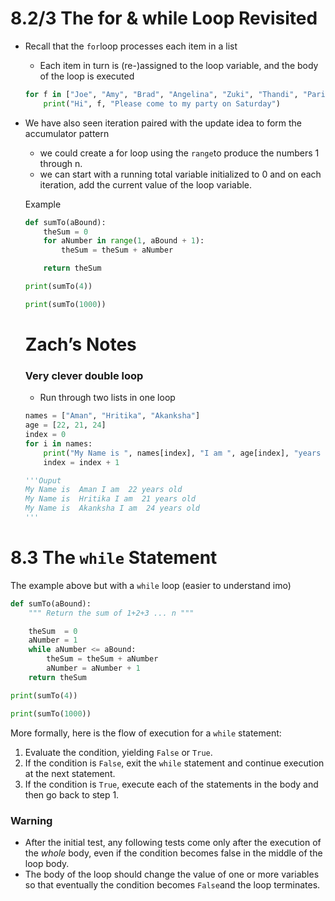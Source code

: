 # 8.2/3 The for & while Loop Revisited

- Recall that the `for`loop processes each item in a list
    - Each item in turn is (re-)assigned to the loop variable, and the body of the loop is executed
    
    ```python
    for f in ["Joe", "Amy", "Brad", "Angelina", "Zuki", "Thandi", "Paris"]:
        print("Hi", f, "Please come to my party on Saturday")
    ```
    
- We have also seen iteration paired with the update idea to form the accumulator pattern
    - we could create a for loop using the `range`to produce the numbers 1 through n.
    - we can start with a running total variable initialized to 0 and on each iteration, add the current value of the loop variable.
    
    Example
    
    ```python
    def sumTo(aBound):
        theSum = 0
        for aNumber in range(1, aBound + 1):
            theSum = theSum + aNumber
    
        return theSum
    
    print(sumTo(4))
    
    print(sumTo(1000))
    ```
    
    # Zach’s Notes
    
    ### Very clever double loop
    
    - Run through two lists in one loop
    
    ```python
    names = ["Aman", "Hritika", "Akanksha"]
    age = [22, 21, 24]
    index = 0
    for i in names:
        print("My Name is ", names[index], "I am ", age[index], "years old")
        index = index + 1
    
    '''Ouput
    My Name is  Aman I am  22 years old
    My Name is  Hritika I am  21 years old
    My Name is  Akanksha I am  24 years old
    '''
    ```
    

# 8.3 The `while` Statement

The example above but with a `while` loop (easier to understand imo)

```python
def sumTo(aBound):
    """ Return the sum of 1+2+3 ... n """

    theSum  = 0
    aNumber = 1
    while aNumber <= aBound:
        theSum = theSum + aNumber
        aNumber = aNumber + 1
    return theSum

print(sumTo(4))

print(sumTo(1000))
```

More formally, here is the flow of execution for a `while` statement:

1. Evaluate the condition, yielding `False` or `True`.
2. If the condition is `False`, exit the `while` statement and continue
execution at the next statement.
3. If the condition is `True`, execute each of the statements in the body and
then go back to step 1.

### Warning

- After the initial test, any following tests come only after the execution of the *whole* body, even if the condition becomes false in the middle of the loop body.
- The body of the loop should change the value of one or more variables so that eventually the condition becomes `False`and the loop terminates.